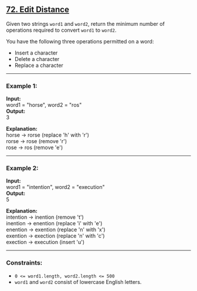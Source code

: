 ## [72. Edit Distance](https://leetcode.com/problems/edit-distance/)

Given two strings `word1` and `word2`, return the minimum number of operations required to convert `word1` to `word2`.

You have the following three operations permitted on a word:
- Insert a character
- Delete a character
- Replace a character

---

### Example 1:
**Input:**  
word1 = "horse", word2 = "ros"  
**Output:**  
3  

**Explanation:**  
horse -> rorse (replace 'h' with 'r')  
rorse -> rose (remove 'r')  
rose -> ros (remove 'e')  

---

### Example 2:
**Input:**  
word1 = "intention", word2 = "execution"  
**Output:**  
5  

**Explanation:**  
intention -> inention (remove 't')  
inention -> enention (replace 'i' with 'e')  
enention -> exention (replace 'n' with 'x')  
exention -> exection (replace 'n' with 'c')  
exection -> execution (insert 'u')  

---

### Constraints:
- `0 <= word1.length, word2.length <= 500`
- `word1` and `word2` consist of lowercase English letters.
